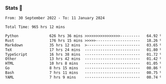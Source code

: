 ### Stats 👋
<!--START_SECTION:waka-->

```txt
From: 30 September 2022 - To: 11 January 2024

Total Time: 965 hrs 12 mins

Python              626 hrs 36 mins >>>>>>>>>>>>>>>>---------   64.92 %
Rust                176 hrs 15 mins >>>>>--------------------   18.26 %
Markdown            35 hrs 12 mins  >------------------------   03.65 %
TeX                 17 hrs 24 mins  -------------------------   01.80 %
TypeScript          16 hrs 38 mins  -------------------------   01.72 %
Other               13 hrs 42 mins  -------------------------   01.42 %
HTML                10 hrs 8 mins   -------------------------   01.05 %
Go                  8 hrs 15 mins   -------------------------   00.86 %
Bash                7 hrs 11 mins   -------------------------   00.75 %
YAML                7 hrs 9 mins    -------------------------   00.74 %
```

<!--END_SECTION:waka-->

<!--
**buhaytza2005/buhaytza2005** is a ✨ _special_ ✨ repository because its `README.md` (this file) appears on your GitHub profile.

Here are some ideas to get you started:

- 🔭 I’m currently working on ...
- 🌱 I’m currently learning ...
- 👯 I’m looking to collaborate on ...
- 🤔 I’m looking for help with ...
- 💬 Ask me about ...
- 📫 How to reach me: ...
- 😄 Pronouns: ...
- ⚡ Fun fact: ...
-->


